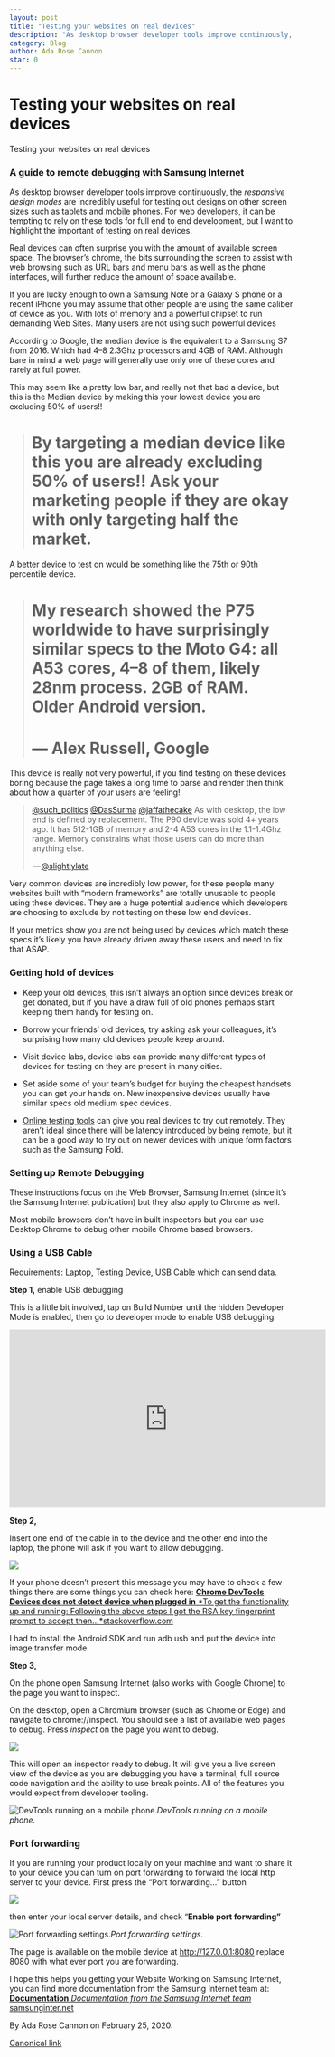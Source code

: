 ```yaml
---
layout: post
title: "Testing your websites on real devices"
description: "As desktop browser developer tools improve continuously, the responsive design modes are incredibly useful for testing out designs on other screen sizes such as tablets and mobile phones. For web developers, it can be tempting to rely on these tools for full end to end development, but I want to highlight the important of testing on real devices."
category: Blog
author: Ada Rose Cannon
star: 0
---
```


# Testing your websites on real devices

Testing your websites on real devices

### A guide to remote debugging with Samsung Internet

As desktop browser developer tools improve continuously, the *responsive design modes* are incredibly useful for testing out designs on other screen sizes such as tablets and mobile phones. For web developers, it can be tempting to rely on these tools for full end to end development, but I want to highlight the important of testing on real devices.

Real devices can often surprise you with the amount of available screen space. The browser’s chrome, the bits surrounding the screen to assist with web browsing such as URL bars and menu bars as well as the phone interfaces, will further reduce the amount of space available.

If you are lucky enough to own a Samsung Note or a Galaxy S phone or a recent iPhone you may assume that other people are using the same caliber of device as you. With lots of memory and a powerful chipset to run demanding Web Sites. Many users are not using such powerful devices

According to Google, the median device is the equivalent to a Samsung S7 from 2016. Which had 4–8 2.3Ghz processors and 4GB of RAM. Although bare in mind a web page will generally use only one of these cores and rarely at full power.

This may seem like a pretty low bar, and really not that bad a device, but this is the Median device by making this your lowest device you are excluding 50% of users!!
> # By targeting a median device like this you are already excluding 50% of users!! Ask your marketing people if they are okay with only targeting half the market.

A better device to test on would be something like the 75th or 90th percentile device.
> # My research showed the P75 worldwide to have surprisingly similar specs to the Moto G4: all A53 cores, 4–8 of them, likely 28nm process. 2GB of RAM. Older Android version.
> # — Alex Russell, Google

This device is really not very powerful, if you find testing on these devices boring because the page takes a long time to parse and render then think about how a quarter of your users are feeling!

<blockquote class="twitter-tweet" data-conversation="none" data-align="center" data-dnt="true"><p><a href="http://twitter.com/such_politics" target="_blank" title="Twitter profile for @such_politics">@such_politics</a> <a href="http://twitter.com/DasSurma" target="_blank" title="Twitter profile for @DasSurma">@DasSurma</a> <a href="http://twitter.com/jaffathecake" target="_blank" title="Twitter profile for @jaffathecake">@jaffathecake</a> As with desktop, the low end is defined by replacement. The P90 device was sold 4+ years ago. It has 512-1GB of memory and 2-4 A53 cores in the 1.1-1.4Ghz range. Memory constrains what those users can do more than anything else.</p><p>&#x200A;&#x2014;&#x200A;<a href="https://twitter.com/slightlylate/status/1230739413883187200">@slightlylate</a></p></blockquote>

Very common devices are incredibly low power, for these people many websites built with “modern frameworks” are totally unusable to people using these devices. They are a huge potential audience which developers are choosing to exclude by not testing on these low end devices.

If your metrics show you are not being used by devices which match these specs it’s likely you have already driven away these users and need to fix that ASAP.

### Getting hold of devices

* Keep your old devices, this isn’t always an option since devices break or get donated, but if you have a draw full of old phones perhaps start keeping them handy for testing on.

* Borrow your friends’ old devices, try asking ask your colleagues, it’s surprising how many old devices people keep around.

* Visit device labs, device labs can provide many different types of devices for testing on they are present in many cities.

* Set aside some of your team’s budget for buying the cheapest handsets you can get your hands on. New inexpensive devices usually have similar specs old medium spec devices.

* [Online testing tools](https://developer.samsung.com/remote-test-lab) can give you real devices to try out remotely. They aren’t ideal since there will be latency introduced by being remote, but it can be a good way to try out on newer devices with unique form factors such as the Samsung Fold.

### Setting up Remote Debugging

These instructions focus on the Web Browser, Samsung Internet (since it’s the Samsung Internet publication) but they also apply to Chrome as well.

Most mobile browsers don’t have in built inspectors but you can use Desktop Chrome to debug other mobile Chrome based browsers.

### Using a USB Cable

Requirements: Laptop, Testing Device, USB Cable which can send data.

**Step 1,** enable USB debugging

This is a little bit involved, tap on Build Number until the hidden Developer Mode is enabled, then go to developer mode to enable USB debugging.

<center><iframe width="560" height="315" src="https://www.youtube.com/embed/2nehuCynAtc" frameborder="0" allowfullscreen></iframe></center>

**Step 2,**

Insert one end of the cable in to the device and the other end into the laptop, the phone will ask if you want to allow debugging.

![](https://cdn-images-1.medium.com/max/2160/1*Vi3n5DcwNsZGWfFlnsFr0Q.jpeg)

If your phone doesn’t present this message you may have to check a few things there are some things you can check here:
[**Chrome DevTools Devices does not detect device when plugged in**
*To get the functionality up and running: Following the above steps I got the RSA key fingerprint prompt to accept then…*stackoverflow.com](https://stackoverflow.com/a/22028058)

I had to install the Android SDK and run adb usb and put the device into image transfer mode.

**Step 3,**

On the phone open Samsung Internet (also works with Google Chrome) to the page you want to inspect.

On the desktop, open a Chromium browser (such as Chrome or Edge) and navigate to chrome://inspect. You should see a list of available web pages to debug. Press *inspect* on the page you want to debug.

![](https://cdn-images-1.medium.com/max/2000/1*GFRWjKo1kLdtk0aB6zl8bw.png)

This will open an inspector ready to debug. It will give you a live screen view of the device as you are debugging you have a terminal, full source code navigation and the ability to use break points. All of the features you would expect from developer tooling.

![DevTools running on a mobile phone.](https://cdn-images-1.medium.com/max/2532/1*i4G0BbzrOeUXs6XAXsGtPA.png)*DevTools running on a mobile phone.*

### Port forwarding

If you are running your product locally on your machine and want to share it to your device you can turn on port forwarding to forward the local http server to your device. First press the “Port forwarding…” button

![](https://cdn-images-1.medium.com/max/2000/1*eSWROsCEPpkxgIHaXbc-cQ.png)

then enter your local server details, and check “**Enable port forwarding”**

![Port forwarding settings.](https://cdn-images-1.medium.com/max/2000/1*9gFIUmAMEPIN_3FfR9Y6aw.png)*Port forwarding settings.*

The page is available on the mobile device at http://127.0.0.1:8080 replace 8080 with what ever port you are forwarding.

I hope this helps you getting your Website Working on Samsung Internet, you can find more documentation from the Samsung Internet team at:
[**Documentation**
*Documentation from the Samsung Internet team* samsunginter.net](https://samsunginter.net/docs)



By Ada Rose Cannon on February 25, 2020.

[Canonical link](https://medium.com/samsung-internet-dev/testing-your-websites-on-real-devices-4e4f39336d7)

